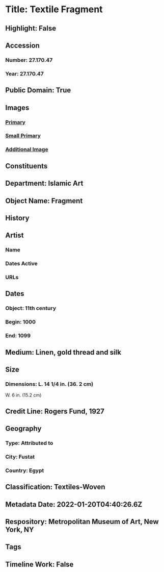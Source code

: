 # Title: Textile Fragment
## Highlight: False
## Accession
### Number: 27.170.47
### Year: 27.170.47
## Public Domain: True
## Images
### [Primary](https://images.metmuseum.org/CRDImages/is/original/AR118.jpg)
### [Small Primary](https://images.metmuseum.org/CRDImages/is/web-large/AR118.jpg)
### [Additional Image](https://images.metmuseum.org/CRDImages/is/original/69064.jpg)
## Constituents
## Department: Islamic Art
## Object Name: Fragment
## History
## Artist
### Name
### Dates Active
### URLs
## Dates
### Object: 11th century
### Begin: 1000
### End: 1099
## Medium: Linen, gold thread and silk
## Size
### Dimensions: L. 14 1/4 in. (36. 2 cm)
W. 6 in. (15.2 cm)
## Credit Line: Rogers Fund, 1927
## Geography
### Type: Attributed to
### City: Fustat
### Country: Egypt
## Classification: Textiles-Woven
## Metadata Date: 2022-01-20T04:40:26.6Z
## Respository: Metropolitan Museum of Art, New York, NY
## Tags
## Timeline Work: False